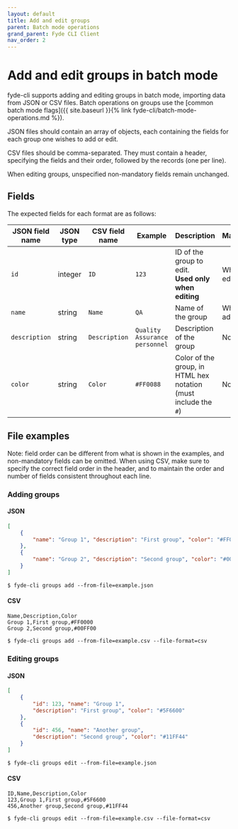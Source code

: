 ```yaml
---
layout: default
title: Add and edit groups
parent: Batch mode operations
grand_parent: Fyde CLI Client
nav_order: 2
---
```

# Add and edit groups in batch mode

fyde-cli supports adding and editing groups in batch mode, importing data from JSON or CSV files.
Batch operations on groups use the [common batch mode flags]({{ site.baseurl }}{% link fyde-cli/batch-mode-operations.md %}).

JSON files should contain an array of objects, each containing the fields for each group one wishes to add or edit.

CSV files should be comma-separated.
They must contain a header, specifying the fields and their order, followed by the records (one per line).

When editing groups, unspecified non-mandatory fields remain unchanged.

## Fields

The expected fields for each format are as follows:

| JSON field name | JSON type | CSV field name | Example | Description | Mandatory
| --- | --- | --- | --- | --- | --- |
| `id` | integer | `ID` | `123` | ID of the group to edit.<br>**Used only when editing** | When editing
| `name` | string | `Name` | `QA` | Name of the group | When adding
| `description` | string | `Description` | `Quality Assurance personnel` | Description of the group | No
| `color` | string | `Color` | `#FF0088` | Color of the group, in HTML hex notation (must include the `#`) | No

## File examples

Note: field order can be different from what is shown in the examples, and non-mandatory fields can be omitted.
When using CSV, make sure to specify the correct field order in the header, and to maintain the order and number of fields consistent throughout each line.

### Adding groups

#### JSON

```json
[
    {
        "name": "Group 1", "description": "First group", "color": "#FF0000"
    },
    {
        "name": "Group 2", "description": "Second group", "color": "#00FF00"
    }
]
```

`$ fyde-cli groups add --from-file=example.json`

#### CSV

```
Name,Description,Color
Group 1,First group,#FF0000
Group 2,Second group,#00FF00
```

`$ fyde-cli groups add --from-file=example.csv --file-format=csv`

### Editing groups

#### JSON

```json
[
    {
        "id": 123, "name": "Group 1",
        "description": "First group", "color": "#5F6600"
    },
    {
        "id": 456, "name": "Another group",
        "description": "Second group", "color": "#11FF44"
    }
]
```

`$ fyde-cli groups edit --from-file=example.json`

#### CSV

```
ID,Name,Description,Color
123,Group 1,First group,#5F6600
456,Another group,Second group,#11FF44
```

`$ fyde-cli groups edit --from-file=example.csv --file-format=csv`